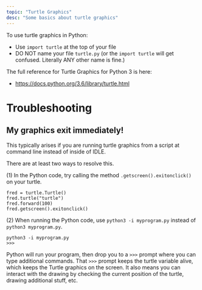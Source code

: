 ```yaml
---
topic: "Turtle Graphics"
desc: "Some basics about turtle graphics"
---
```


To use turtle graphics in Python:

* Use `import turtle` at the top of your file
* DO NOT name your file `turtle.py` (or the `import turtle` will get confused.  Literally ANY other name is fine.)

The full reference for Turtle Graphics for Python 3 is here:

* <https://docs.python.org/3.6/library/turtle.html>

# Troubleshooting

## My graphics exit immediately!

This typically arises if you are running turtle graphics from a script at command line instead of inside of IDLE.

There are at least two ways to resolve this.

(1) In the Python code, try calling the method `.getscreen().exitonclick()` on your turtle.

   ```
   fred = turtle.Turtle()
   fred.turtle("turtle")
   fred.forward(100)
   fred.getscreen().exitonclick()
   ```
(2) When running the Python code, use `python3 -i myprogram.py` instead of `python3 myprogram.py`.   
   ```
   python3 -i myprogram.py
   >>>
   ```
   Python will run your program, then drop you to a `>>>` prompt where you can type additional commands.
   That `>>>` prompt keeps the turtle variable alive, which keeps the Turtle graphics on the screen.  It also
   means you can interact with the drawing by checking the current position of the turtle, drawing additional stuff, etc.
   
   
